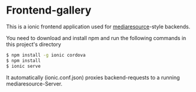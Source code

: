 # Frontend-gallery

This is a ionic frontend application used for [mediaresource](../mediaresource)-style backends.

You need to download and install npm and run the following commands in this project's directory

```bash
$ npm install -g ionic cordova
$ npm install
$ ionic serve
```

It automatically (ionic.conf.json) proxies backend-requests to a running mediaresource-Server.
